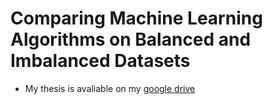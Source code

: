 # Comparing Machine Learning Algorithms on Balanced and Imbalanced Datasets

- My thesis is avaliable on my [google drive](https://drive.google.com/file/d/1ISgFsQ0uER3jV5wRcYVUR5kFgzngdHtU/view?usp=sharing)

